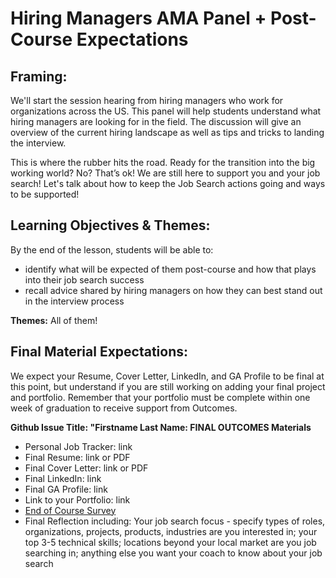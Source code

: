 # Hiring Managers AMA Panel + Post-Course Expectations

## Framing:
We'll start the session hearing from hiring managers who work for organizations across the US. This panel will help students understand what hiring managers are looking for in the field. The discussion will give an overview of the current hiring landscape as well as tips and tricks to landing the interview.

This is where the rubber hits the road. Ready for the transition into the big working world?  No?  That’s ok! We are still here to support you and your job search!  Let's talk about how to keep the Job Search actions going and ways to be supported!

## Learning Objectives & Themes:
By the end of the lesson, students will be able to:
- identify what will be expected of them post-course and how that plays into their job search success
- recall advice shared by hiring managers on how they can best stand out in the interview process

**Themes:** All of them! 

## Final Material Expectations:
We expect your Resume, Cover Letter, LinkedIn, and GA Profile to be final at this point, but understand if you are still working on adding your final project and portfolio. Remember that your portfolio must be complete within one week of graduation to receive support from Outcomes. 

**Github Issue Title: "Firstname Last Name: FINAL OUTCOMES Materials**

- Personal Job Tracker: link
- Final Resume: link or PDF
- Final Cover Letter: link or PDF
- Final LinkedIn: link
- Final GA Profile: link
- Link to your Portfolio: link
- [End of Course Survey](https://outcomes.generalassemb.ly/courses/71517/surveys/job_search/new)
- Final Reflection including: Your job search focus - specify types of roles, organizations, projects, products, industries are you interested in; your top 3-5 technical skills; locations beyond your local market are you job searching in; anything else you want your coach to know about your job search

